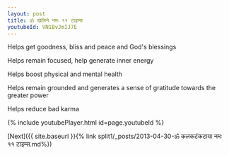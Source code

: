 ```yaml
---
layout: post
title: ॐ खेलिने नमः ११ टाइम्स
youtubeId: VN1BvJmIJ7E
---
```

 
 
Helps get goodness, bliss and peace and God's blessings
 
Helps remain focused, help generate inner energy 
 
Helps boost physical and mental health 
 
Helps remain grounded and generates a sense of gratitude towards the greater power 
 
Helps reduce bad karma
 
 
 
 


{% include youtubePlayer.html id=page.youtubeId %}
 
[Next]({{ site.baseurl }}{% link  split1/_posts/2013-04-30-ॐ कलकटंकटाया नमः ११ टाइम्स.md%})
 
